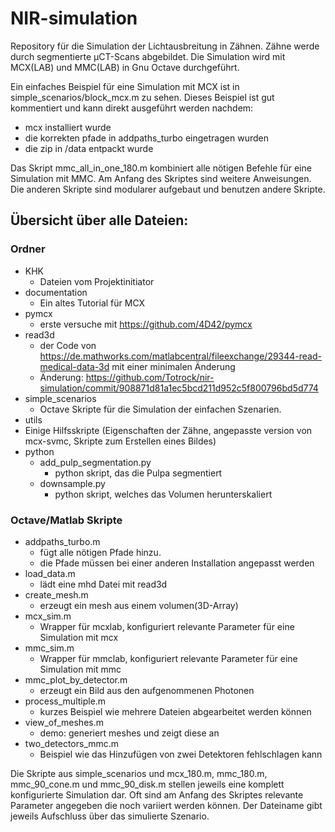 # NIR-simulation

Repository für die Simulation der Lichtausbreitung in Zähnen.
Zähne werde durch segmentierte µCT-Scans abgebildet.
Die Simulation wird mit MCX(LAB) und MMC(LAB) in Gnu Octave durchgeführt.

Ein einfaches Beispiel für eine Simulation mit MCX ist in simple_scenarios/block_mcx.m zu sehen.
Dieses Beispiel ist gut kommentiert und kann direkt ausgeführt werden nachdem:
- mcx installiert wurde
- die korrekten pfade in addpaths_turbo eingetragen wurden
- die zip in /data entpackt wurde

Das Skript mmc_all_in_one_180.m kombiniert alle nötigen Befehle für eine Simulation mit MMC. Am Anfang des Skriptes sind weitere Anweisungen.
Die anderen Skripte sind modularer aufgebaut und benutzen andere Skripte.

## Übersicht über alle Dateien:

### Ordner
- KHK
  - Dateien vom Projektinitiator
- documentation
  - Ein altes Tutorial für MCX 
- pymcx
  - erste versuche mit https://github.com/4D42/pymcx
- read3d
  - der Code von https://de.mathworks.com/matlabcentral/fileexchange/29344-read-medical-data-3d mit einer minimalen Änderung
  - Änderung: https://github.com/Totrock/nir-simulation/commit/908871d81a1ec5bcd211d952c5f800796bd5d774
- simple_scenarios
  - Octave Skripte für die Simulation der einfachen Szenarien.
-  utils
  - Einige Hilfsskripte (Eigenschaften der Zähne, angepasste version von mcx-svmc, Skripte zum Erstellen eines Bildes)
- python
  - add_pulp_segmentation.py
    - python skript, das die Pulpa segmentiert
  - downsample.py
    - python skript, welches das Volumen herunterskaliert

### Octave/Matlab Skripte
- addpaths_turbo.m
  - fügt alle nötigen Pfade hinzu.
  - die Pfade müssen bei einer anderen Installation angepasst werden
- load_data.m
  - lädt eine mhd Datei mit read3d
- create_mesh.m
  - erzeugt ein mesh aus einem volumen(3D-Array)
- mcx_sim.m
  - Wrapper für mcxlab, konfiguriert relevante Parameter für eine Simulation mit mcx
- mmc_sim.m
  - Wrapper für mmclab, konfiguriert relevante Parameter für eine Simulation mit mmc
- mmc_plot_by_detector.m
  - erzeugt ein Bild aus den aufgenommenen Photonen 
- process_multiple.m 
  - kurzes Beispiel wie mehrere Dateien abgearbeitet werden können
- view_of_meshes.m
  - demo: generiert meshes und zeigt diese an
- two_detectors_mmc.m
  - Beispiel wie das Hinzufügen von zwei Detektoren fehlschlagen kann

Die Skripte aus simple_scenarios und mcx_180.m, mmc_180.m, mmc_90_cone.m und mmc_90_disk.m stellen jeweils eine komplett konfigurierte Simulation dar. Oft sind am Anfang des Skriptes relevante Parameter angegeben die noch variiert werden können. Der Dateiname gibt jeweils Aufschluss über das simulierte Szenario.

